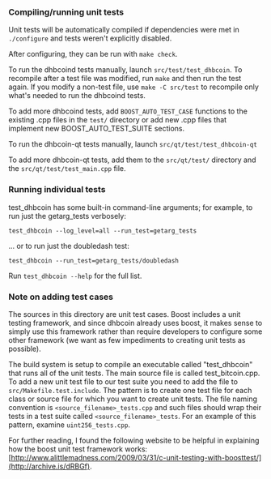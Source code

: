 ### Compiling/running unit tests

Unit tests will be automatically compiled if dependencies were met in `./configure`
and tests weren't explicitly disabled.

After configuring, they can be run with `make check`.

To run the dhbcoind tests manually, launch `src/test/test_dhbcoin`. To recompile
after a test file was modified, run `make` and then run the test again. If you
modify a non-test file, use `make -C src/test` to recompile only what's needed
to run the dhbcoind tests.

To add more dhbcoind tests, add `BOOST_AUTO_TEST_CASE` functions to the existing
.cpp files in the `test/` directory or add new .cpp files that
implement new BOOST_AUTO_TEST_SUITE sections.

To run the dhbcoin-qt tests manually, launch `src/qt/test/test_dhbcoin-qt`

To add more dhbcoin-qt tests, add them to the `src/qt/test/` directory and
the `src/qt/test/test_main.cpp` file.

### Running individual tests

test_dhbcoin has some built-in command-line arguments; for
example, to run just the getarg_tests verbosely:

    test_dhbcoin --log_level=all --run_test=getarg_tests

... or to run just the doubledash test:

    test_dhbcoin --run_test=getarg_tests/doubledash

Run `test_dhbcoin --help` for the full list.

### Note on adding test cases

The sources in this directory are unit test cases.  Boost includes a
unit testing framework, and since dhbcoin already uses boost, it makes
sense to simply use this framework rather than require developers to
configure some other framework (we want as few impediments to creating
unit tests as possible).

The build system is setup to compile an executable called "test_dhbcoin"
that runs all of the unit tests.  The main source file is called
test_bitcoin.cpp. To add a new unit test file to our test suite you need
to add the file to `src/Makefile.test.include`. The pattern is to create
one test file for each class or source file for which you want to create
unit tests.  The file naming convention is `<source_filename>_tests.cpp`
and such files should wrap their tests in a test suite
called `<source_filename>_tests`. For an example of this pattern,
examine `uint256_tests.cpp`.

For further reading, I found the following website to be helpful in
explaining how the boost unit test framework works:
[http://www.alittlemadness.com/2009/03/31/c-unit-testing-with-boosttest/](http://archive.is/dRBGf).
